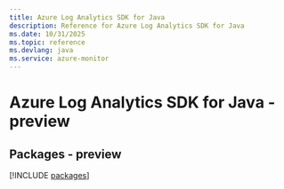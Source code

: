 ```yaml
---
title: Azure Log Analytics SDK for Java
description: Reference for Azure Log Analytics SDK for Java
ms.date: 10/31/2025
ms.topic: reference
ms.devlang: java
ms.service: azure-monitor
---
```

# Azure Log Analytics SDK for Java - preview
## Packages - preview
[!INCLUDE [packages](log-analytics-index.md)]
